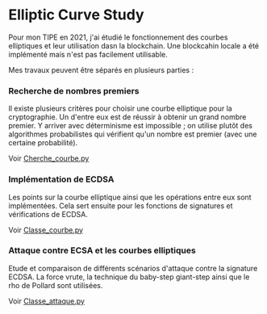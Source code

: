 # Elliptic Curve Study

Pour mon TIPE en 2021, j'ai étudié le fonctionnement des courbes elliptiques et leur utilisation dasn la blockchain.
Une blockcahin locale a été implémenté mais n'est pas facilement utilisable.

Mes travaux peuvent être séparés en plusieurs parties :

### Recherche de nombres premiers
Il existe plusieurs critères pour choisir une courbe elliptique pour la cryptographie.
Un d'entre eux est de réussir à obtenir un grand nombre premier. Y arriver avec déterminisme est impossible ; on utilise plutôt des algorithmes probabilistes qui vérifient qu'un nombre est premier (avec une certaine probabilité).

Voir [Cherche_courbe.py](./Cherche_courbe.py)

### Implémentation de ECDSA
Les points sur la courbe elliptique ainsi que les opérations entre eux sont implémentées. Cela sert ensuite pour les fonctions de signatures et vérifications de ECDSA.

Voir [Classe_courbe.py](./Classe_courbe.py)

### Attaque contre ECSA et les courbes elliptiques
Etude et comparaison de différents scénarios d'attaque contre la signature ECDSA.
La force vrute, la technique du baby-step giant-step ainsi que le rho de Pollard sont utilisées.

Voir [Classe_attaque.py](./Classe_attaque.py)
